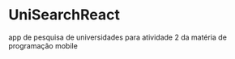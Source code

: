 # UniSearchReact
app de pesquisa de universidades para atividade 2 da matéria de programação mobile
